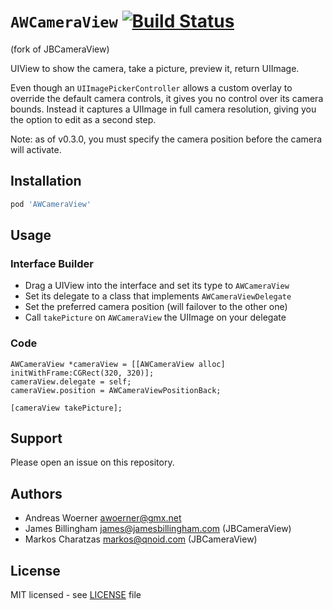 # `AWCameraView` [![Build Status](https://travis-ci.org/Aw79/AWCameraView.svg?branch=master)](https://travis-ci.org/Aw79/AWCameraView)
(fork of JBCameraView)

UIView to show the camera, take a picture, preview it, return UIImage.

Even though an `UIImagePickerController` allows a custom overlay to override the
default camera controls, it gives you no control over its camera bounds. Instead
it captures a UIImage in full camera resolution, giving you the option to edit
as a second step.

Note: as of v0.3.0, you must specify the camera position before the camera will
activate.

## Installation

```ruby
pod 'AWCameraView'
```

## Usage

### Interface Builder

* Drag a UIView into the interface and set its type to `AWCameraView`
* Set its delegate to a class that implements `AWCameraViewDelegate`
* Set the preferred camera position (will failover to the other one)
* Call `takePicture` on `AWCameraView` the UIImage on your delegate

### Code

```objc
AWCameraView *cameraView = [[AWCameraView alloc] initWithFrame:CGRect(320, 320)];
cameraView.delegate = self;
cameraView.position = AWCameraViewPositionBack;

[cameraView takePicture];
```

## Support

Please open an issue on this repository.

## Authors

- Andreas Woerner <awoerner@gmx.net>
- James Billingham <james@jamesbillingham.com> (JBCameraView)
- Markos Charatzas <markos@qnoid.com> (JBCameraView)

## License

MIT licensed - see [LICENSE](LICENSE) file

